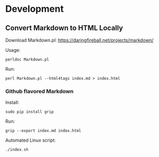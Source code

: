 # Development

## Convert Markdown to HTML Locally

Download Markdown.pl: https://daringfireball.net/projects/markdown/

Usage:

    perldoc Markdown.pl

Run:

    perl Markdown.pl --html4tags index.md > index.html

### Github flavored Markdown

Install:

    sudo pip install grip

Run:

    grip --export index.md index.html

Automated Linux script:

    ./index.sh
